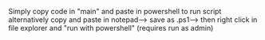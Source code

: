 Simply copy code in "main" and paste in powershell to run script
alternatively copy and paste in notepad--> save as .ps1--> then right click in file explorer and "run with powershell" (requires run as admin) 
